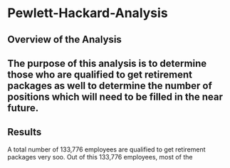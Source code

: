 # Pewlett-Hackard-Analysis
##  Overview of the Analysis
The purpose of this analysis is to determine those who are qualified to get retirement packages as well to determine the number of positions which will need to be filled in the near future.
---
##  Results
A total number of 133,776 employees are qualified to get retirement packages very soo.
Out of this 133,776 employees, most of the
